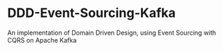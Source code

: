 # DDD-Event-Sourcing-Kafka
An implementation of Domain Driven Design, using Event Sourcing with CQRS on Apache Kafka
